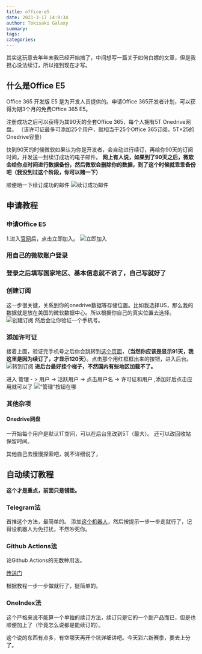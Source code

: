 ```yaml
---
title: office-e5
date: 2021-3-17 14:9:34
author: Tokisaki Galaxy
summary: 
tags: 
categories: 
---
```


其实这玩意去年年末我已经开始搞了，中间想写一篇关于如何白嫖的文章，但是我担心没法续订，所以拖到现在才写。

## 什么是Office E5

Office 365 开发版 E5 是为开发人员提供的。申请Office 365开发者计划，可以获得为期3个月的免费Office 365 E5。

注册成功之后可以获得为其90天的全套Office 365，每个人拥有5T Onedrive网盘。
（该许可证最多可添加25个用户，就相当于25个Office 365订阅，5T×25的Onedrive容量）

快到90天的时候微软如果认为你是开发者，会自动进行续订，再给你90天的订阅时间，并发送一封续订成功的电子邮件。
**网上有人说，如果到了90天之后，微软会给你点时间进行数据备份，然后微软会删除你的数据，到了这个时候就乖乖备份吧（我没到过这个阶段，你可以赌一下）**

顺便晒一下续订成功的邮件
![续订成功邮件](https://cdn.jsdelivr.net/gh/Tokisaki-Galaxy/res/site/source/_posts/office-e5/1.jpg)

## 申请教程

### 申请Office E5

1.进入[官网](https://developer.microsoft.com/zh-cn/microsoft-365/dev-program)后，点击立即加入。
![立即加入](https://cdn.jsdelivr.net/gh/Tokisaki-Galaxy/res/site/source/_posts/office-e5/2.jpg)

### 用自己的微软账户登录

### 登录之后填写国家地区、基本信息就不说了，自己写就好了

### 创建订阅

这一步很关键，关系到你的onedrive数据等存储位置。比如我选择US，那么我的数据就是放在美国的微软数据中心。所以根据你自己的真实位置去选择。
![创建订阅](https://cdn.jsdelivr.net/gh/Tokisaki-Galaxy/res/site/source/_posts/office-e5/3.jpg)
然后会让你验证一个手机号。

### 添加许可证

接着上面，验证完手机号之后你会跳转到[这个页面](https://developer.microsoft.com/zh-cn/microsoft-365/profile)，**（当然你应该是显示91天，我这里是因为续订了，才显示120天）**。点击那个用红框框出来的按钮，进入后台。
![转到订阅](https://cdn.jsdelivr.net/gh/Tokisaki-Galaxy/res/site/source/_posts/office-e5/4.jpg)
**进后台最好挂个梯子，不然国内有些地区加载不了。**

进入 管理 - > 用户 -> 活跃用户 -> 点击用户名 -> 许可证和用户 ,添加好后点击应用就可以了
![“管理”按钮在哪](https://cdn.jsdelivr.net/gh/Tokisaki-Galaxy/res/site/source/_posts/office-e5/5.jpg)

### 其他杂项

#### Onedrive网盘

一开始每个用户是默认1T空间，可以在后台里改到5T（最大）。
还可以改回收站保留时间。

其他自己去慢慢探索吧，就不详细说了，

## 自动续订教程

**这个才是重点，前面只是铺垫。**

### Telegram法

首推这个方法，最简单的。
添加[这个机器人](https://t.me/E5Sub_bot)，然后按提示一步一步走就行了，记得设机器人为免打扰，不然吵死你。

### Github Actions法

论Github Actions的无数种用法。

[传送门](https://github.com/ishadows/AutoApiP)

根据教程一步一步做就行了，挺简单的。

### OneIndex法

这个严格来说不能算一个单独的续订方法，续订只是它的一个副产品而已，但是也顺便加上了（毕竟怎么说都是能续订的）。

这个说的东西有点多，有空哪天再开个坑详细讲吧。今天彩六新赛季，要去上分了。
